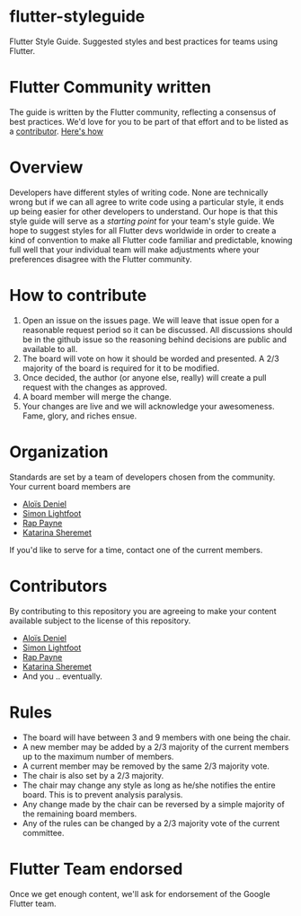 
# flutter-styleguide

Flutter Style Guide. Suggested styles and best practices for teams using Flutter.

# Flutter Community written

The guide is written by the Flutter community, reflecting a consensus of best practices. We'd love for you to be part of that effort and to be listed as a [contributor](#contributors). [Here's how](#how-to-contribute)

# Overview

Developers have different styles of writing code. None are technically wrong but if we can all agree to write code using a particular style, it ends up being easier for other developers to understand. Our hope is that this style guide will serve as a *starting point* for your team's style guide. We hope to suggest styles for all Flutter devs worldwide in order to create a kind of convention to make all Flutter code familiar and predictable, knowing full well that your individual team will make adjustments where your preferences disagree with the Flutter community.

# How to contribute

1. Open an issue on the issues page. We will leave that issue open for a reasonable request period so it can be discussed. All discussions should be in the github issue so the reasoning behind decisions are public and available to all.
2. The board will vote on how it should be worded and presented. A 2/3 majority of the board is required for it to be modified.
3. Once decided, the author (or anyone else, really) will create a pull request with the changes as approved.
4. A board member will merge the change.
5. Your changes are live and we will acknowledge your awesomeness. Fame, glory, and riches ensue.


# Organization
Standards are set by a team of developers chosen from the community. Your current board members are
- [Aloïs Deniel]([https://github.com/aloisdeniel](https://github.com/aloisdeniel))
- [Simon Lightfoot](https://github.com/slightfoot) 
- [Rap Payne](https://github.com/rapPayne)
- [Katarina Sheremet](https://github.com/ksheremet)

If you'd like to serve for a time, contact one of the current members. 

# Contributors
By contributing to this repository you are agreeing to make your content available subject to the license of this repository.
- [Aloïs Deniel]([https://github.com/aloisdeniel](https://github.com/aloisdeniel))
- [Simon Lightfoot](https://github.com/slightfoot)
- [Rap Payne](https://github.com/rapPayne)
- [Katarina Sheremet](https://github.com/ksheremet)
- And you .. eventually. 

# Rules
- The board will have between 3 and 9 members with one being the chair.
- A new member may be added by a 2/3 majority of the current members up to the maximum number of members.
- A current member may be removed by the same 2/3 majority vote.
- The chair is also set by a 2/3 majority. 
- The chair may change any style as long as he/she notifies the entire board. This is to prevent analysis paralysis. 
- Any change made by the chair can be reversed by a simple majority of the remaining board members.
- Any of the rules can be changed by a 2/3 majority vote of the current committee.

# Flutter Team endorsed

Once we get enough content, we'll ask for endorsement of the Google Flutter team. 
